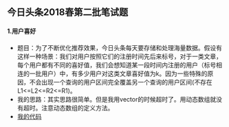 今日头条2018春第二批笔试题
----
#### 1.用户喜好
* 题目：为了不断优化推荐效果，今日头条每天要存储和处理海量数据。假设有这样一种场景：我们对用户按照它们的注册时间先后来标号，对于一类文章，每个用户都有不同的喜好值，我们会想知道某一段时间内注册的用户（标号相连的一批用户）中，有多少用户对这类文章喜好值为k。因为一些特殊的原因，不会出现一个查询的用户区间完全覆盖另一个查询的用户区间(不存在L1<=L2<=R2<=R1)。
* 我的思路：其实思路很简单。但是我用vector的时候超时了。用动态数组就没有超时。注意动态数组的定义方法。
* [我的代码](https://github.com/Tramac/NewCoder/blob/master/TouTiao2018Spring_2/LoveOfUsers.cpp)
